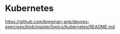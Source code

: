 # Kubernetes


https://github.com/bregman-arie/devops-exercises/blob/master/topics/kubernetes/README.md
